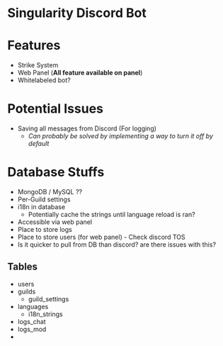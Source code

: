 # Singularity Discord Bot

# Features

- Strike System
- Web Panel (**All feature available on panel**)
- Whitelabeled bot?

# Potential Issues

- Saving all messages from Discord (For logging)
    - *Can probably be solved by implementing a way to turn it off by default*

# Database Stuffs

- MongoDB / MySQL ?? 
- Per-Guild settings
- i18n in database
    - Potentially cache the strings until language reload is ran?
- Accessible via web panel
- Place to store logs
- Place to store users (for web panel) - Check discord TOS
- Is it quicker to pull from DB than discord? are there issues with this? 

## Tables

- users
- guilds
    - guild_settings
- languages
    - i18n_strings
- logs_chat
- logs_mod
- 